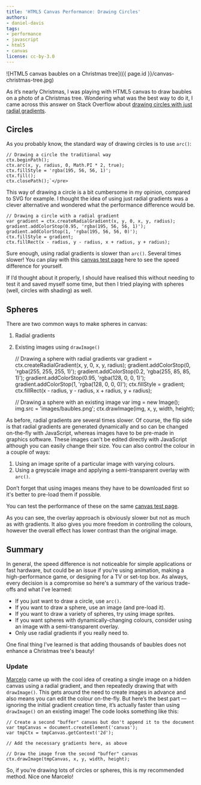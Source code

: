 ```yaml
---
title: 'HTML5 Canvas Performance: Drawing Circles'
authors:
- daniel-davis
tags:
- performance
- javascript
- html5
- canvas
license: cc-by-3.0
---
```


![HTML5 canvas baubles on a Christmas tree]({{ page.id }}/canvas-christmas-tree.jpg)

As it’s nearly Christmas, I was playing with HTML5 canvas to draw baubles on a photo of a Christmas tree. Wondering what was the best way to do it, I came across this answer on Stack Overflow about [drawing circles with just radial gradients](http://stackoverflow.com/questions/9742830/html5-canvas-glass-circle#answer-9743575).

## Circles

As you probably know, the standard way of drawing circles is to use `arc()`:

    // Drawing a circle the traditional way
    ctx.beginPath();
    ctx.arc(x, y, radius, 0, Math.PI * 2, true);
    ctx.fillStyle = 'rgba(195, 56, 56, 1)';
    ctx.fill();
    ctx.closePath();`</pre>

This way of drawing a circle is a bit cumbersome in my opinion, compared to SVG for example. I thought the idea of using just radial gradients was a clever alternative and wondered what the performance difference would be.

    // Drawing a circle with a radial gradient
    var gradient = ctx.createRadialGradient(x, y, 0, x, y, radius);
    gradient.addColorStop(0.95, 'rgba(195, 56, 56, 1)');
    gradient.addColorStop(1, 'rgba(195, 56, 56, 0)');
    ctx.fillStyle = gradient;
    ctx.fillRect(x - radius, y - radius, x + radius, y + radius);

Sure enough, using radial gradients is slower than `arc()`. Several times slower! You can play with this [canvas test page](http://daniemon.com/tech/html5/canvas-speed/) here to see the speed difference for yourself.

If I’d thought about it properly, I should have realised this without needing to test it and saved myself some time, but then I tried playing with spheres (well, circles with shading) as well.

## Spheres

There are two common ways to make spheres in canvas:

1.  Radial gradients
2.  Existing images using `drawImage()`

	// Drawing a sphere with radial gradients
	var gradient = ctx.createRadialGradient(x, y, 0, x, y, radius);
	gradient.addColorStop(0, 'rgba(255, 255, 255, 1)');
	gradient.addColorStop(0.2, 'rgba(255, 85, 85, 1)');
	gradient.addColorStop(0.95, 'rgba(128, 0, 0, 1)');
	gradient.addColorStop(1, 'rgba(128, 0, 0, 0)');
	ctx.fillStyle = gradient;
	ctx.fillRect(x - radius, y - radius, x + radius, y + radius);

	// Drawing a sphere with an existing image
	var img = new Image();
	img.src = 'images/baubles.png';
	ctx.drawImage(img, x, y, width, height);

As before, radial gradients are several times slower. Of course, the flip side is that radial gradients are generated dynamically and so can be changed on-the-fly with JavaScript, whereas images have to be pre-made in graphics software. These images can't be edited directly with JavaScript although you can easily change their size. You can also control the colour in a couple of ways:

1.  Using an image sprite of a particular image with varying colours.
2.  Using a greyscale image and applying a semi-transparent overlay with `arc()`.

Don’t forget that using images means they have to be downloaded first so it's better to pre-load them if possible.

You can test the performance of these on the same [canvas test page](http://daniemon.com/tech/html5/canvas-speed/).

As you can see, the overlay approach is obviously slower but not as much as with gradients. It also gives you more freedom in controlling the colours, however the overall effect has lower contrast than the original image.

## Summary

In general, the speed difference is not noticeable for simple applications or fast hardware, but could be an issue if you’re using animation, making a high-performance game, or designing for a TV or set-top box. As always, every decision is a compromise so here's a summary of the various trade-offs and what I’ve learned:

* If you just want to draw a circle, use `arc()`.
* If you want to draw a sphere, use an image (and pre-load it).
* If you want to draw a variety of spheres, try using image sprites.
* If you want spheres with dynamically-changing colours, consider using an image with a semi-transparent overlay.
* Only use radial gradients if you really need to.

One final thing I’ve learned is that adding thousands of baubles does not enhance a Christmas tree's beauty!

### Update

[Marcelo](https://twitter.com/askoth) came up with the cool idea of creating a single image on a hidden canvas using a radial gradient, and then repeatedly drawing that with `drawImage()`. This gets around the need to create images in advance and also means you can edit the colour on-the-fly. But here’s the best part — ignoring the initial gradient creation time, it’s actually faster than using `drawImage()` on an existing image! The code looks something like this:

	// Create a second "buffer" canvas but don't append it to the document
	var tmpCanvas = document.createElement('canvas');
	var tmpCtx = tmpCanvas.getContext('2d');

	// Add the necessary gradients here, as above

	// Draw the image from the second "buffer" canvas
	ctx.drawImage(tmpCanvas, x, y, width, height);

So, if you’re drawing lots of circles or spheres, this is my recommended method. Nice one Marcelo!
